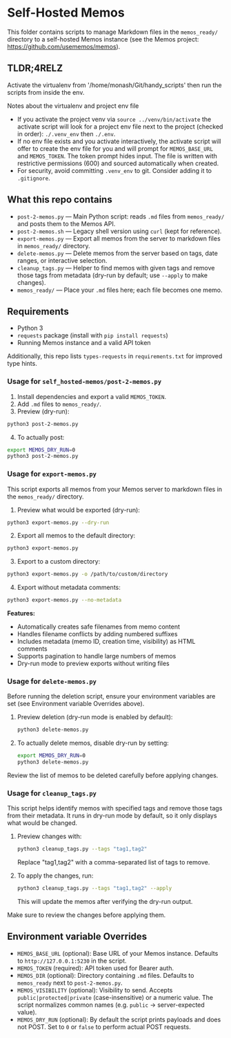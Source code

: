 # Self-Hosted Memos

This folder contains scripts to manage Markdown files in the `memos_ready/` directory to a self-hosted Memos instance (see the Memos project: https://github.com/usememos/memos).

## TLDR;4RELZ

Activate the virtualenv from '/home/monash/Git/handy_scripts' then run the scripts from inside the env.

Notes about the virtualenv and project env file
- If you activate the project venv via `source ../venv/bin/activate` the activate script will look for a project env file next to the project (checked in order): `./.venv_env` then `./.env`.
- If no env file exists and you activate interactively, the activate script will offer to create the env file for you and will prompt for `MEMOS_BASE_URL` and `MEMOS_TOKEN`. The token prompt hides input. The file is written with restrictive permissions (600) and sourced automatically when created.
- For security, avoid committing `.venv_env` to git. Consider adding it to `.gitignore`.

## What this repo contains

- `post-2-memos.py` — Main Python script: reads `.md` files from `memos_ready/` and posts them to the Memos API.
- `post-2-memos.sh` — Legacy shell version using `curl` (kept for reference).
- `export-memos.py` — Export all memos from the server to markdown files in `memos_ready/` directory.
- `delete-memos.py` — Delete memos from the server based on tags, date ranges, or interactive selection.
- `cleanup_tags.py` — Helper to find memos with given tags and remove those tags from metadata (dry-run by default; use `--apply` to make changes).
- `memos_ready/` — Place your `.md` files here; each file becomes one memo.

## Requirements

- Python 3
- `requests` package (install with `pip install requests`)
- Running Memos instance and a valid API token

Additionally, this repo lists `types-requests` in `requirements.txt` for improved type hints.

### Usage for `self_hosted-memos/post-2-memos.py`

1. Install dependencies and export a valid `MEMOS_TOKEN`.
2. Add `.md` files to `memos_ready/`.
3. Preview (dry-run):

```bash
python3 post-2-memos.py
```

4. To actually post:

```bash
export MEMOS_DRY_RUN=0
python3 post-2-memos.py
```

### Usage for `export-memos.py`

This script exports all memos from your Memos server to markdown files in the `memos_ready/` directory.

1. Preview what would be exported (dry-run):

```bash
python3 export-memos.py --dry-run
```

2. Export all memos to the default directory:

```bash
python3 export-memos.py
```

3. Export to a custom directory:

```bash
python3 export-memos.py -o /path/to/custom/directory
```

4. Export without metadata comments:

```bash
python3 export-memos.py --no-metadata
```

**Features:**
- Automatically creates safe filenames from memo content
- Handles filename conflicts by adding numbered suffixes
- Includes metadata (memo ID, creation time, visibility) as HTML comments
- Supports pagination to handle large numbers of memos
- Dry-run mode to preview exports without writing files

### Usage for `delete-memos.py`

Before running the deletion script, ensure your environment variables are set (see Environment variable Overrides above).

1. Preview deletion (dry-run mode is enabled by default):

    ```bash
    python3 delete-memos.py
    ```

2. To actually delete memos, disable dry-run by setting:

    ```bash
    export MEMOS_DRY_RUN=0
    python3 delete-memos.py
    ```

Review the list of memos to be deleted carefully before applying changes.

### Usage for `cleanup_tags.py`

This script helps identify memos with specified tags and remove those tags from their metadata. It runs in dry-run mode by default, so it only displays what would be changed.

1. Preview changes with:

    ```bash
    python3 cleanup_tags.py --tags "tag1,tag2"
    ```

    Replace "tag1,tag2" with a comma-separated list of tags to remove.

2. To apply the changes, run:

    ```bash
    python3 cleanup_tags.py --tags "tag1,tag2" --apply
    ```

    This will update the memos after verifying the dry-run output.

Make sure to review the changes before applying them.

## Environment variable Overrides

- `MEMOS_BASE_URL` (optional): Base URL of your Memos instance. Defaults to `http://127.0.0.1:5230` in the script.
- `MEMOS_TOKEN` (required): API token used for Bearer auth.
- `MEMOS_DIR` (optional): Directory containing `.md` files. Defaults to `memos_ready` next to `post-2-memos.py`.
- `MEMOS_VISIBILITY` (optional): Visibility to send. Accepts `public|protected|private` (case-insensitive) or a numeric value. The script normalizes common names (e.g. `public` → server-expected value).
- `MEMOS_DRY_RUN` (optional): By default the script prints payloads and does not POST. Set to `0` or `false` to perform actual POST requests.